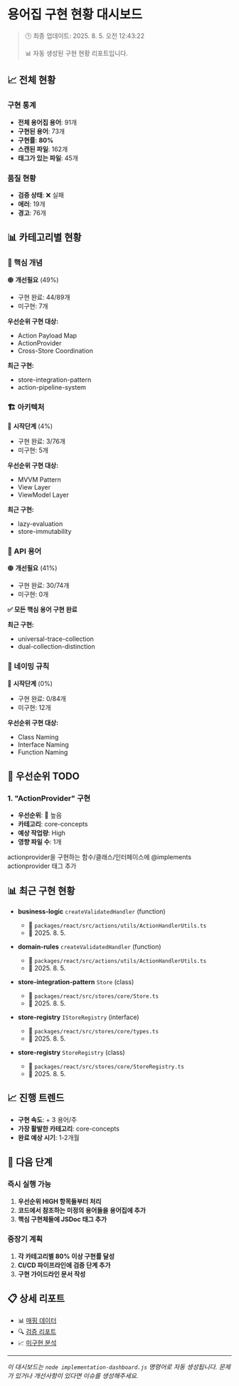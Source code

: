 # 용어집 구현 현황 대시보드

> 🕒 최종 업데이트: 2025. 8. 5. 오전 12:43:22
> 
> 📊 자동 생성된 구현 현황 리포트입니다.

## 📈 전체 현황

### 구현 통계
- **전체 용어집 용어**: 91개
- **구현된 용어**: 73개
- **구현률**: **80%**
- **스캔된 파일**: 162개
- **태그가 있는 파일**: 45개

### 품질 현황
- **검증 상태**: ❌ 실패
- **에러**: 19개
- **경고**: 76개

## 📊 카테고리별 현황


### 🎯 핵심 개념

🟠 **개선필요** (49%)

- 구현 완료: 44/89개
- 미구현: 7개


**우선순위 구현 대상:**
- Action Payload Map
- ActionProvider
- Cross-Store Coordination



**최근 구현:**
- store-integration-pattern
- action-pipeline-system



### 🏗️ 아키텍처

🔴 **시작단계** (4%)

- 구현 완료: 3/76개
- 미구현: 5개


**우선순위 구현 대상:**
- MVVM Pattern
- View Layer
- ViewModel Layer



**최근 구현:**
- lazy-evaluation
- store-immutability



### 🔌 API 용어

🟠 **개선필요** (41%)

- 구현 완료: 30/74개
- 미구현: 0개

**✅ 모든 핵심 용어 구현 완료**


**최근 구현:**
- universal-trace-collection
- dual-collection-distinction



### 📝 네이밍 규칙

🔴 **시작단계** (0%)

- 구현 완료: 0/84개
- 미구현: 12개


**우선순위 구현 대상:**
- Class Naming
- Interface Naming
- Function Naming





## 🎯 우선순위 TODO


### 1. "ActionProvider" 구현

- **우선순위**: 🔴 높음
- **카테고리**: core-concepts
- **예상 작업량**: High
- **영향 파일 수**: 1개

actionprovider을 구현하는 함수/클래스/인터페이스에 @implements actionprovider 태그 추가


## 📊 최근 구현 현황



- **business-logic** `createValidatedHandler` (function)
  - 📁 `packages/react/src/actions/utils/ActionHandlerUtils.ts`
  - 📅 2025. 8. 5.


- **domain-rules** `createValidatedHandler` (function)
  - 📁 `packages/react/src/actions/utils/ActionHandlerUtils.ts`
  - 📅 2025. 8. 5.


- **store-integration-pattern** `Store` (class)
  - 📁 `packages/react/src/stores/core/Store.ts`
  - 📅 2025. 8. 5.


- **store-registry** `IStoreRegistry` (interface)
  - 📁 `packages/react/src/stores/core/types.ts`
  - 📅 2025. 8. 5.


- **store-registry** `StoreRegistry` (class)
  - 📁 `packages/react/src/stores/core/StoreRegistry.ts`
  - 📅 2025. 8. 5.



## 📈 진행 트렌드

- **구현 속도**: + 3 용어/주
- **가장 활발한 카테고리**: core-concepts
- **완료 예상 시기**: 1-2개월

## 🔄 다음 단계

### 즉시 실행 가능
1. **우선순위 HIGH 항목들부터 처리**
2. **코드에서 참조하는 미정의 용어들을 용어집에 추가**
3. **핵심 구현체들에 JSDoc 태그 추가**

### 중장기 계획
1. **각 카테고리별 80% 이상 구현률 달성**
2. **CI/CD 파이프라인에 검증 단계 추가**
3. **구현 가이드라인 문서 작성**

## 📋 상세 리포트

- 📊 [매핑 데이터](/_data/mappings.json)
- 🔍 [검증 리포트](/_data/validation-report.json)
- 📈 [미구현 분석](/_data/missing-analysis-report.json)

---

*이 대시보드는 `node implementation-dashboard.js` 명령어로 자동 생성됩니다.*
*문제가 있거나 개선사항이 있다면 이슈를 생성해주세요.*

<!-- Dashboard generated at 2025-08-04T15:43:22.526Z -->